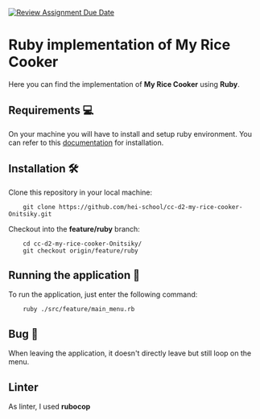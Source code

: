 [![Review Assignment Due Date](https://classroom.github.com/assets/deadline-readme-button-24ddc0f5d75046c5622901739e7c5dd533143b0c8e959d652212380cedb1ea36.svg)](https://classroom.github.com/a/PHq8Kfj_)

# Ruby implementation of My Rice Cooker

Here you can find the implementation of __My Rice Cooker__ using __Ruby__.

## Requirements :computer:

On your machine you will have to install and setup ruby environment. You can refer to this [documentation](https://www.ruby-lang.org/fr/documentation/installation/) for installation.

## Installation :hammer_and_wrench:
Clone this repository in your local machine:
```shell
    git clone https://github.com/hei-school/cc-d2-my-rice-cooker-Onitsiky.git
```

Checkout into the __feature/ruby__ branch:
```shell
    cd cc-d2-my-rice-cooker-Onitsiky/
    git checkout origin/feature/ruby
```

## Running the application :flight_departure:

To run the application, just enter the following command: 
```sheel
    ruby ./src/feature/main_menu.rb
```

## Bug :bug:
When leaving the application, it doesn't directly leave but still loop on the menu. 

## Linter
As linter, I used __rubocop__ 